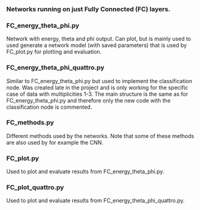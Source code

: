 ### Networks running on just Fully Connected (FC) layers.

### FC_energy_theta_phi.py
Network with energy, theta and phi output. Can plot, but is mainly used to used generate a network model (with saved parameters) that is used by FC_plot.py for plotting and evaluation.

### FC_energy_theta_phi_quattro.py
Similar to FC_energy_theta_phi.py but used to implement the classification node. Was created late in the project and is only working for the specific case of data with multiplicities 1-3. The main structure is the same as for FC_energy_theta_phi.py and therefore only the new code with the classification node is commented.

### FC_methods.py
Different methods used by the networks. Note that some of these methods are also used by for example the CNN.

### FC_plot.py
Used to plot and evaluate results from FC_energy_theta_phi.py.

### FC_plot_quattro.py
Used to plot and evaluate results from FC_energy_theta_phi_quattro.py.
